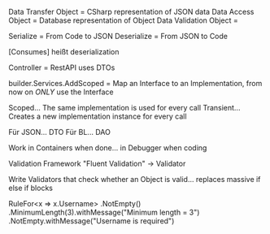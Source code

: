

Data Transfer Object = CSharp representation of JSON data
Data Access Object = Database representation of Object
Data Validation Object = 

Serialize = From Code to JSON
Deserialize = From JSON to Code

\[Consumes] heißt deserialization 

Controller = RestAPI uses DTOs


builder.Services.AddScoped = Map an Interface to an Implementation, from now on *ONLY* use the Interface

Scoped... The same implementation is used for every call
Transient... Creates a new implementation instance for every call


Für JSON... DTO
Für BL... DAO


Work in Containers when done... in Debugger when coding


Validation Framework "Fluent Validation" -> Validator

Write Validators that check whether an Object is valid...
replaces massive if else if blocks

RuleFor<x => x.Username>
.NotEmpty()
.MinimumLength(3).withMessage("Minimum length = 3")
.NotEmpty.withMessage("Username is required")

